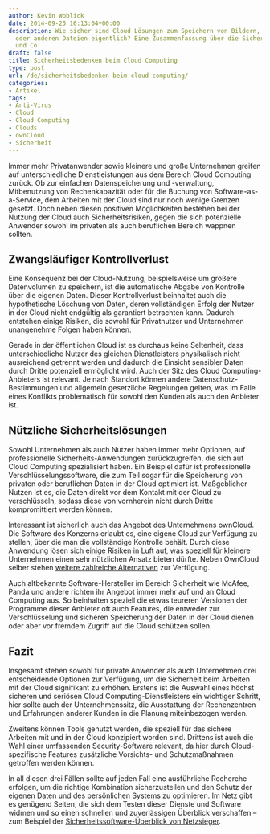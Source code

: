 ```yaml
---
author: Kevin Woblick
date: 2014-09-25 16:13:04+00:00
description: Wie sicher sind Cloud Lösungen zum Speichern von Bildern, Dokumenten
  oder anderen Dateien eigentlich? Eine Zusammenfassung über die Sicherheit von Dropbox
  und Co.
draft: false
title: Sicherheitsbedenken beim Cloud Computing
type: post
url: /de/sicherheitsbedenken-beim-cloud-computing/
categories:
- Artikel
tags:
- Anti-Virus
- Cloud
- Cloud Computing
- Clouds
- ownCloud
- Sicherheit
---
```


Immer mehr Privatanwender sowie kleinere und große Unternehmen greifen auf unterschiedliche Dienstleistungen aus dem Bereich Cloud Computing zurück. Ob zur einfachen Datenspeicherung und -verwaltung, Mitbenutzung von Rechenkapazität oder für die Buchung von Software-as-a-Service, dem Arbeiten mit der Cloud sind nur noch wenige Grenzen gesetzt. Doch neben diesen positiven Möglichkeiten bestehen bei der Nutzung der Cloud auch Sicherheitsrisiken, gegen die sich potenzielle Anwender sowohl im privaten als auch beruflichen Bereich wappnen sollten.


## Zwangsläufiger Kontrollverlust

Eine Konsequenz bei der Cloud-Nutzung, beispielsweise um größere Datenvolumen zu speichern, ist die automatische Abgabe von Kontrolle über die eigenen Daten. Dieser Kontrollverlust beinhaltet auch die hypothetische Löschung von Daten, deren vollständigen Erfolg der Nutzer in der Cloud nicht endgültig als garantiert betrachten kann. Dadurch entstehen einige Risiken, die sowohl für Privatnutzer und Unternehmen unangenehme Folgen haben können.

Gerade in der öffentlichen Cloud ist es durchaus keine Seltenheit, dass unterschiedliche Nutzer des gleichen Dienstleisters physikalisch nicht ausreichend getrennt werden und dadurch die Einsicht sensibler Daten durch Dritte potenziell ermöglicht wird. Auch der Sitz des Cloud Computing-Anbieters ist relevant. Je nach Standort können andere Datenschutz-Bestimmungen und allgemein gesetzliche Regelungen gelten, was im Falle eines Konflikts problematisch für sowohl den Kunden als auch den Anbieter ist.


## Nützliche Sicherheitslösungen

Sowohl Unternehmen als auch Nutzer haben immer mehr Optionen, auf professionelle Sicherheits-Anwendungen zurückzugreifen, die sich auf Cloud Computing spezialisiert haben. Ein Beispiel dafür ist professionelle Verschlüsselungssoftware, die zum Teil sogar für die Speicherung von privaten oder beruflichen Daten in der Cloud optimiert ist. Maßgeblicher Nutzen ist es, die Daten direkt vor dem Kontakt mit der Cloud zu verschlüsseln, sodass diese von vornherein nicht durch Dritte kompromittiert werden können.

Interessant ist sicherlich auch das Angebot des Unternehmens ownCloud. Die Software des Konzerns erlaubt es, eine eigene Cloud zur Verfügung zu stellen, über die man die vollständige Kontrolle behält. Durch diese Anwendung lösen sich einige Risiken in Luft auf, was speziell für kleinere Unternehmen einen sehr nützlichen Ansatz bieten dürfte. Neben OwnCloud selber stehen [weitere zahlreiche Alternativen](https://blog.woblick.dev/de/private-cloud-owncloud-alternativen-teil-2) zur Verfügung.

Auch altbekannte Software-Hersteller im Bereich Sicherheit wie McAfee, Panda und andere richten ihr Angebot immer mehr auf und an Cloud Computing aus. So beinhalten speziell die etwas teureren Versionen der Programme dieser Anbieter oft auch Features, die entweder zur Verschlüsselung und sicheren Speicherung der Daten in der Cloud dienen oder aber vor fremdem Zugriff auf die Cloud schützen sollen.


## Fazit

Insgesamt stehen sowohl für private Anwender als auch Unternehmen drei entscheidende Optionen zur Verfügung, um die Sicherheit beim Arbeiten mit der Cloud signifikant zu erhöhen. Erstens ist die Auswahl eines höchst sicheren und seriösen Cloud Computing-Dienstleisters ein wichtiger Schritt, hier sollte auch der Unternehmenssitz, die Ausstattung der Rechenzentren und Erfahrungen anderer Kunden in die Planung miteinbezogen werden.

Zweitens können Tools genutzt werden, die speziell für das sichere Arbeiten mit und in der Cloud konzipiert worden sind. Drittens ist auch die Wahl einer umfassenden Security-Software relevant, da hier durch Cloud-spezifische Features zusätzliche Vorsichts- und Schutzmaßnahmen getroffen werden können.

In all diesen drei Fällen sollte auf jeden Fall eine ausführliche Recherche erfolgen, um die richtige Kombination sicherzustellen und den Schutz der eigenen Daten und des persönlichen Systems zu optimieren. Im Netz gibt es genügend Seiten, die sich dem Testen dieser Dienste und Software widmen und so einen schnellen und zuverlässigen Überblick verschaffen – zum Beispiel der [Sicherheitssoftware-Überblick von Netzsieger](http://www.netzsieger.de/k/antivirus).
